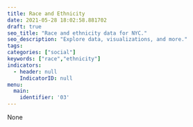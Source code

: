 ```yaml
---
title: Race and Ethnicity
date: 2021-05-28 18:02:58.881702
draft: true
seo_title: "Race and ethnicity data for NYC."
seo_description: "Explore data, visualizations, and more."
tags: 
categories: ["social"]
keywords: ["race","ethnicity"]
indicators:
  - header: null
    IndicatorID: null
menu:
  main:
    identifier: '03'
---
```


None

